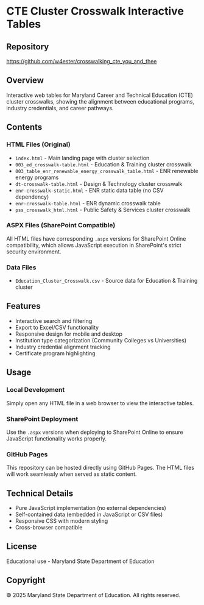 # CTE Cluster Crosswalk Interactive Tables

## Repository
https://github.com/w4ester/crosswalking_cte_you_and_thee

## Overview
Interactive web tables for Maryland Career and Technical Education (CTE) cluster crosswalks, showing the alignment between educational programs, industry credentials, and career pathways.

## Contents

### HTML Files (Original)
- `index.html` - Main landing page with cluster selection
- `003_ed_crosswalk-table.html` - Education & Training cluster crosswalk
- `003_table_enr_renewable_energy_crosswalk_table.html` - ENR renewable energy programs
- `dt-crosswalk-table.html` - Design & Technology cluster crosswalk
- `enr-crosswalk-static.html` - ENR static data table (no CSV dependency)
- `enr-crosswalk-table.html` - ENR dynamic crosswalk table
- `pss_crosswalk_html.html` - Public Safety & Services cluster crosswalk

### ASPX Files (SharePoint Compatible)
All HTML files have corresponding `.aspx` versions for SharePoint Online compatibility, which allows JavaScript execution in SharePoint's strict security environment.

### Data Files
- `Education_Cluster_Crosswalk.csv` - Source data for Education & Training cluster

## Features
- Interactive search and filtering
- Export to Excel/CSV functionality
- Responsive design for mobile and desktop
- Institution type categorization (Community Colleges vs Universities)
- Industry credential alignment tracking
- Certificate program highlighting

## Usage

### Local Development
Simply open any HTML file in a web browser to view the interactive tables.

### SharePoint Deployment
Use the `.aspx` versions when deploying to SharePoint Online to ensure JavaScript functionality works properly.

### GitHub Pages
This repository can be hosted directly using GitHub Pages. The HTML files will work seamlessly when served as static content.

## Technical Details
- Pure JavaScript implementation (no external dependencies)
- Self-contained data (embedded in JavaScript or CSV files)
- Responsive CSS with modern styling
- Cross-browser compatible

## License
Educational use - Maryland State Department of Education

## Copyright
© 2025 Maryland State Department of Education. All rights reserved.
